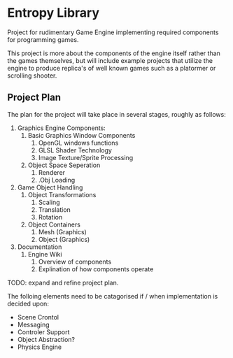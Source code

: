 # Entropy Library
Project for rudimentary Game Engine implementing required components for programming games.

This project is more about the components of the engine itself rather than the games themselves, but will include example projects that utilize the engine to produce replica's of well known games such as a platormer or scrolling shooter.

## Project Plan
The plan for the project will take place in several stages, roughly as follows:

1. Graphics Engine Components:
   1. Basic Graphics Window Components
      1. OpenGL windows functions
      1. GLSL Shader Technology
      1. Image Texture/Sprite Processing
   1. Object Space Seperation
      1. Renderer
      1. .Obj Loading
1. Game Object Handling
   1. Object Transformations
      1. Scaling
      1. Translation
      1. Rotation
   1. Object Containers
      1. Mesh (Graphics)
      1. Object  (Graphics)
1. Documentation
   1. Engine Wiki
      1. Overview of components
      1. Explination of how components operate

TODO: expand and refine project plan.

The folloing elements need to be catagorised if / when implementation is decided upon:

* Scene Crontol
* Messaging
* Controler Support
* Object Abstraction?
* Physics Engine
